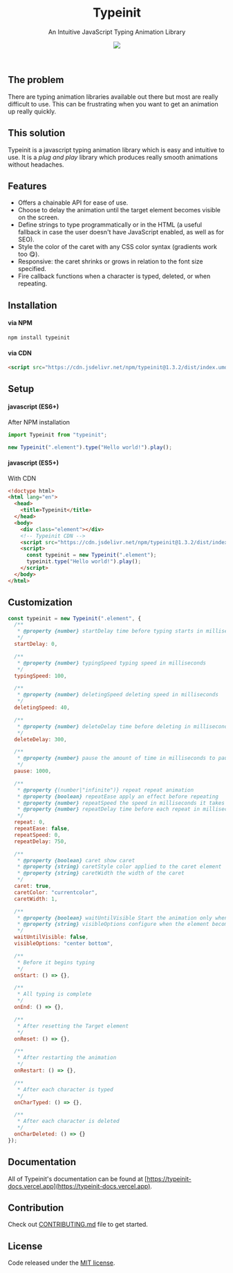 <h1 align="center">
Typeinit
</h1>
<p align="center">
An Intuitive JavaScript Typing Animation Library
</p>
<p align="center">
<a href="https://www.npmjs.com/package/typeinit"><img src="https://img.shields.io/npm/v/typeinit"></a>
</p>
<br>

## The problem

There are typing animation libraries available out there but most are really difficult to use. This can be frustrating when you want to get an animation up really quickly.

## This solution

Typeinit is a javascript typing animation library which is easy and intuitive to use. It is a _plug and play_ library which produces really smooth animations without headaches.

## Features

- Offers a chainable API for ease of use.
- Choose to delay the animation until the target element becomes visible on the screen.
- Define strings to type programmatically or in the HTML (a useful fallback in case the user doesn't have JavaScript enabled, as well as for SEO).
- Style the color of the caret with any CSS color syntax (gradients work too 😋).
- Responsive: the caret shrinks or grows in relation to the font size specified.
- Fire callback functions when a character is typed, deleted, or when repeating.

## Installation

#### via NPM

```
npm install typeinit
```

#### via CDN

```html
<script src="https://cdn.jsdelivr.net/npm/typeinit@1.3.2/dist/index.umd.js"></script>
```

## Setup

#### javascript (ES6+)

After NPM installation

```javascript
import Typeinit from "typeinit";

new Typeinit(".element").type("Hello world!").play();
```

#### javascript (ES5+)

With CDN

```html
<!doctype html>
<html lang="en">
  <head>
    <title>Typeinit</title>
  </head>
  <body>
    <div class="element"></div>
    <!-- Typeinit CDN -->
    <script src="https://cdn.jsdelivr.net/npm/typeinit@1.3.2/dist/index.umd.js"></script>
    <script>
      const typeinit = new Typeinit(".element");
      typeinit.type("Hello world!").play();
    </script>
  </body>
</html>
```

## Customization

```javascript
const typeinit = new Typeinit(".element", {
  /**
   * @property {number} startDelay time before typing starts in milliseconds
   */
  startDelay: 0,

  /**
   * @property {number} typingSpeed typing speed in milliseconds
   */
  typingSpeed: 100,

  /**
   * @property {number} deletingSpeed deleting speed in milliseconds
   */
  deletingSpeed: 40,

  /**
   * @property {number} deleteDelay time before deleting in milliseconds
   */
  deleteDelay: 300,

  /**
   * @property {number} pause the amount of time in milliseconds to pause
   */
  pause: 1000,

  /**
   * @property {(number|"infinite")} repeat repeat animation
   * @property {boolean} repeatEase apply an effect before repeating
   * @property {number} repeatSpeed the speed in milliseconds it takes to delete all characters in the element before repeating
   * @property {number} repeatDelay time before each repeat in milliseconds
   */
  repeat: 0,
  repeatEase: false,
  repeatSpeed: 0,
  repeatDelay: 750,

  /**
   * @property {boolean} caret show caret
   * @property {string} caretStyle color applied to the caret element
   * @property {string} caretWidth the width of the caret
   */
  caret: true,
  caretColor: "currentcolor",
  caretWidth: 1,

  /**
   * @property {boolean} waitUntilVisible Start the animation only when the element is within the viewport
   * @property {string} visibleOptions configure when the element becomes visible
   */
  waitUntilVisible: false,
  visibleOptions: "center bottom",

  /**
   * Before it begins typing
   */
  onStart: () => {},

  /**
   * All typing is complete
   */
  onEnd: () => {},

  /**
   * After resetting the Target element
   */
  onReset: () => {},

  /**
   * After restarting the animation
   */
  onRestart: () => {},

  /**
   * After each character is typed
   */
  onCharTyped: () => {},

  /**
   * After each character is deleted
   */
  onCharDeleted: () => {}
});
```

## Documentation

All of Typeinit's documentation can be found at [https://typeinit-docs.vercel.app](https://typeinit-docs.vercel.app).

## Contribution

Check out [CONTRIBUTING.md](./CONTRIBUTING.md) file to get started.

## License

Code released under the [MIT license](./LICENSE).
